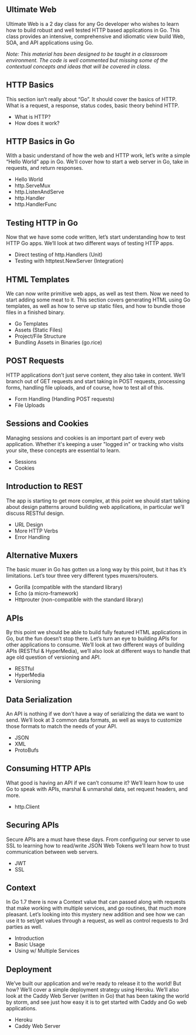 ## Ultimate Web
Ultimate Web is a 2 day class for any Go developer who wishes to learn how to build robust and well tested HTTP based applications in Go. This class provides an intensive, comprehensive and idiomatic view build Web, SOA, and API applications using Go.

*Note: This material has been designed to be taught in a classroom environment. The code is well commented but missing some of the contextual concepts and ideas that will be covered in class.*

## HTTP Basics
This section isn’t really about “Go”. It should cover the basics of HTTP. What is a request, a response, status codes, basic theory behind HTTP.

* What is HTTP?
* How does it work?

## HTTP Basics in Go
With a basic understand of how the web and HTTP work, let’s write a simple “Hello World” app in Go. We’ll cover how to start a web server in Go, take in requests, and return responses.

* Hello World
* http.ServeMux
* http.ListenAndServe
* http.Handler
* http.HandlerFunc

## Testing HTTP in Go
Now that we have some code written, let’s start understanding how to test HTTP Go apps. We’ll look at two different ways of testing HTTP apps.

* Direct testing of http.Handlers (Unit)
* Testing with httptest.NewServer (Integration)

## HTML Templates
We can now write primitive web apps, as well as test them. Now we need to start adding some meat to it. This section covers generating HTML using Go templates, as well as how to serve up static files, and how to bundle those files in a finished binary.

* Go Templates
* Assets (Static Files)
* Project/File Structure
* Bundling Assets in Binaries (go.rice)

## POST Requests
HTTP applications don’t just serve content, they also take in content. We’ll branch out of GET requests and start taking in POST requests, processing forms, handling file uploads, and of course, how to test all of this.

* Form Handling (Handling POST requests)
* File Uploads

## Sessions and Cookies
Managing sessions and cookies is an important part of every web application. Whether it's keeping a user "logged in" or tracking who visits your site, these concepts are essential to learn.

* Sessions
* Cookies

## Introduction to REST
The app is starting to get more complex, at this point we should start talking about design patterns around building web applications, in particular we’ll discuss RESTful design.

* URL Design
* More HTTP Verbs
* Error Handling

## Alternative Muxers
The basic muxer in Go has gotten us a long way by this point, but it has it’s limitations. Let’s tour three very different types muxers/routers.

* Gorilla (compatible with the standard library)
* Echo (a micro-framework)
* Httprouter (non-compatible with the standard library)

## APIs
By this point we should be able to build fully featured HTML applications in Go, but the fun doesn’t stop there. Let’s turn an eye to building APIs for other applications to consume. We’ll look at two different ways of building APIs (RESTful & HyperMedia), we’ll also look at different ways to handle that age old question of versioning and API.

* RESTful
* HyperMedia
* Versioning

## Data Serialization
An API is nothing if we don’t have a way of serializing the data we want to send. We’ll look at 3 common data formats, as well as ways to customize those formats to match the needs of your API.

* JSON
* XML
* ProtoBufs

## Consuming HTTP APIs
What good is having an API if we can’t consume it? We’ll learn how to use Go to speak with APIs, marshal & unmarshal data, set request headers, and more.

* http.Client

## Securing APIs
Secure APIs are a must have these days. From configuring our server to use SSL to learning how to read/write JSON Web Tokens we’ll learn how to trust communication between web servers.

* JWT
* SSL

## Context
In Go 1.7 there is now a Context value that can passed along with requests that make working with multiple services, and go routines, that much more pleasant. Let’s looking into this mystery new addition and see how we can use it to set/get values through a request, as well as control requests to 3rd parties as well.

* Introduction
* Basic Usage
* Using w/ Multiple Services

## Deployment
We’ve built our application and we’re ready to release it to the world! But how? We’ll cover a simple deployment strategy using Heroku. We’ll also look at the Caddy Web Server (written in Go) that has been taking the world by storm, and see just how easy it is to get started with Caddy and Go web applications.

* Heroku
* Caddy Web Server
